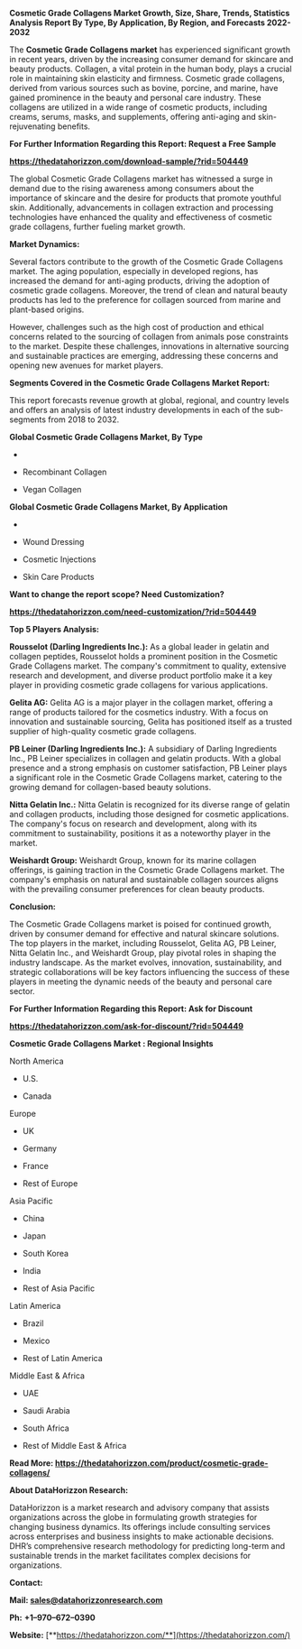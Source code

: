 **Cosmetic Grade Collagens Market Growth, Size, Share, Trends,
Statistics Analysis Report By Type, By Application, By Region, and
Forecasts 2022-2032**

The **Cosmetic Grade Collagens market** has experienced significant
growth in recent years, driven by the increasing consumer demand for
skincare and beauty products. Collagen, a vital protein in the human
body, plays a crucial role in maintaining skin elasticity and firmness.
Cosmetic grade collagens, derived from various sources such as bovine,
porcine, and marine, have gained prominence in the beauty and personal
care industry. These collagens are utilized in a wide range of cosmetic
products, including creams, serums, masks, and supplements, offering
anti-aging and skin-rejuvenating benefits.

**For Further Information Regarding this Report: Request a Free Sample**

**<https://thedatahorizzon.com/download-sample/?rid=504449>**

The global Cosmetic Grade Collagens market has witnessed a surge in
demand due to the rising awareness among consumers about the importance
of skincare and the desire for products that promote youthful skin.
Additionally, advancements in collagen extraction and processing
technologies have enhanced the quality and effectiveness of cosmetic
grade collagens, further fueling market growth.

**Market Dynamics:**

Several factors contribute to the growth of the Cosmetic Grade Collagens
market. The aging population, especially in developed regions, has
increased the demand for anti-aging products, driving the adoption of
cosmetic grade collagens. Moreover, the trend of clean and natural
beauty products has led to the preference for collagen sourced from
marine and plant-based origins.

However, challenges such as the high cost of production and ethical
concerns related to the sourcing of collagen from animals pose
constraints to the market. Despite these challenges, innovations in
alternative sourcing and sustainable practices are emerging, addressing
these concerns and opening new avenues for market players.

**Segments Covered in the Cosmetic Grade Collagens Market Report:**

This report forecasts revenue growth at global, regional, and country
levels and offers an analysis of latest industry developments in each of
the sub-segments from 2018 to 2032.

**Global Cosmetic Grade Collagens Market, By Type**

-   

-   Recombinant Collagen

-   Vegan Collagen

**Global Cosmetic Grade Collagens Market, By Application**

-   

-   Wound Dressing

-   Cosmetic Injections

-   Skin Care Products

**Want to change the report scope? Need Customization?**

**<https://thedatahorizzon.com/need-customization/?rid=504449>**

**Top 5 Players Analysis:**

**Rousselot (Darling Ingredients Inc.):** As a global leader in gelatin
and collagen peptides, Rousselot holds a prominent position in the
Cosmetic Grade Collagens market. The company's commitment to quality,
extensive research and development, and diverse product portfolio make
it a key player in providing cosmetic grade collagens for various
applications.

**Gelita AG:** Gelita AG is a major player in the collagen market,
offering a range of products tailored for the cosmetics industry. With a
focus on innovation and sustainable sourcing, Gelita has positioned
itself as a trusted supplier of high-quality cosmetic grade collagens.

**PB Leiner (Darling Ingredients Inc.):** A subsidiary of Darling
Ingredients Inc., PB Leiner specializes in collagen and gelatin
products. With a global presence and a strong emphasis on customer
satisfaction, PB Leiner plays a significant role in the Cosmetic Grade
Collagens market, catering to the growing demand for collagen-based
beauty solutions.

**Nitta Gelatin Inc.:** Nitta Gelatin is recognized for its diverse
range of gelatin and collagen products, including those designed for
cosmetic applications. The company's focus on research and development,
along with its commitment to sustainability, positions it as a
noteworthy player in the market.

**Weishardt Group:** Weishardt Group, known for its marine collagen
offerings, is gaining traction in the Cosmetic Grade Collagens market.
The company's emphasis on natural and sustainable collagen sources
aligns with the prevailing consumer preferences for clean beauty
products.

**Conclusion:**

The Cosmetic Grade Collagens market is poised for continued growth,
driven by consumer demand for effective and natural skincare solutions.
The top players in the market, including Rousselot, Gelita AG, PB
Leiner, Nitta Gelatin Inc., and Weishardt Group, play pivotal roles in
shaping the industry landscape. As the market evolves, innovation,
sustainability, and strategic collaborations will be key factors
influencing the success of these players in meeting the dynamic needs of
the beauty and personal care sector.

**For Further Information Regarding this Report: Ask for Discount**

**<https://thedatahorizzon.com/ask-for-discount/?rid=504449>**

**Cosmetic Grade Collagens Market : Regional Insights**

North America

-   U.S.

-   Canada

Europe

-   UK

-   Germany

-   France

-   Rest of Europe

Asia Pacific

-   China

-   Japan

-   South Korea

-   India

-   Rest of Asia Pacific

Latin America

-   Brazil

-   Mexico

-   Rest of Latin America

Middle East & Africa

-   UAE

-   Saudi Arabia

-   South Africa

-   Rest of Middle East & Africa

**Read More:
<https://thedatahorizzon.com/product/cosmetic-grade-collagens/>**

**About DataHorizzon Research:**

DataHorizzon is a market research and advisory company that assists
organizations across the globe in formulating growth strategies for
changing business dynamics. Its offerings include consulting services
across enterprises and business insights to make actionable decisions.
DHR’s comprehensive research methodology for predicting long-term and
sustainable trends in the market facilitates complex decisions for
organizations.

**Contact:**

**Mail: <sales@datahorizzonresearch.com>**

**Ph:** **+1–970–672–0390**

**Website:**
[**https://thedatahorizzon.com/**](https://thedatahorizzon.com/)
